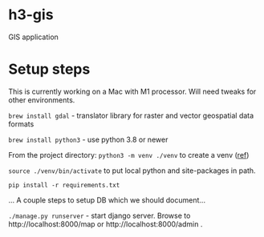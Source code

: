 # h3-gis
GIS application

# Setup steps
This is currently working on a Mac with M1 processor. Will need tweaks for other environments.

`brew install gdal` - translator library for raster and vector geospatial data formats

`brew install python3` - use python 3.8 or newer

From the project directory:
`python3 -m venv ./venv` to create a venv ([ref](https://docs.python.org/3/library/venv.html))

`source ./venv/bin/activate` to put local python and site-packages in path.

`pip install -r requirements.txt`

... A couple steps to setup DB which we should document...

`./manage.py runserver` - start django server. 
Browse to http://localhost:8000/map or http://localhost:8000/admin . 
